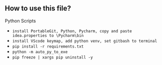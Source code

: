 ## How to use this file?

Python Scripts

- `install PortableGit, Python, Pycharm, copy and paste idea.properties to \Pycharm\bin`
- `install VScode keymap, add python venv, set gitbash to terminal`
- `pip install -r requirements.txt`
- `python -m auto_py_to_exe`
- `pip freeze | xargs pip uninstall -y`

